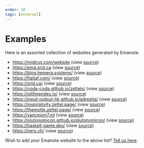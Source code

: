 ```yaml
---
order: 10
tags: [external]
---
```


# Examples

Here is an assorted collection of websites generated by Emanote:

* https://midirus.com/website (view [source](https://github.com/TristanCacqueray/TristanCacqueray.github.io))
* https://ema.srid.ca (view [source](https://github.com/srid/ema/tree/master/docs))
* https://blog.hemera.systems/ (view [source](https://github.com/TheNeikos/hemera.systems))
* https://fiatjaf.com/ (view [source](https://github.com/fiatjaf/z))
* https://srid.ca/ (view [source](https://github.com/srid/srid))
* https://coda-coda.github.io/zettels/ (view [source](https://github.com/coda-coda/zettels))
* https://gil0mendes.io/ (view [source](https://gitlab.com/gil0mendes/website))
* https://input-output-hk.github.io/adrestia/ (view [source](https://github.com/input-output-hk/adrestia/tree/master/docs))
* https://inspirativity.zettel.page/ (view [source](https://github.com/srid/inspirativity.zettel.page)) 
* https://themotte.zettel.page/ (view [source](https://github.com/Kuratoro/TheMotte.zettel.page))
* https://vanceism7.ml (view [source](https://gitlab.com/vanceism7/site))
* https://plutonomicon.github.io/plutonomicon/ (view [source](https://github.com/Plutonomicon/plutonomicon))
* https://haskell-game.dev/ (view [source](https://gitlab.com/dpwiz/haskell-game.dev))
* https://ners.ch/ (view [source](https://github.com/ners/ners.ch))

Wish to add your Emanote website to the above list? [Tell us here][show-and-tell].

[show-and-tell]: https://github.com/srid/emanote/discussions/new?category=show-and-tell
